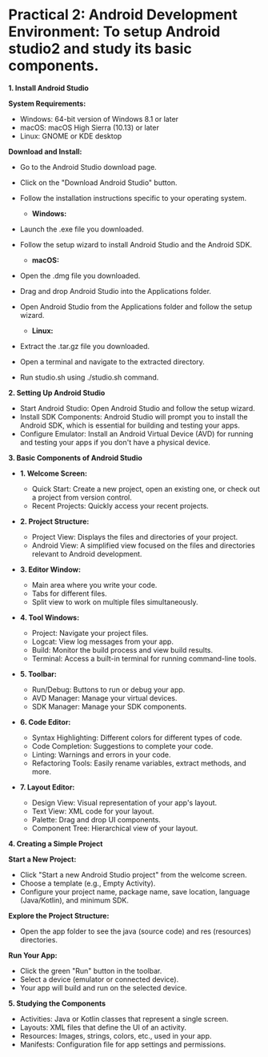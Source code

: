 # Practical 2: Android Development Environment: To setup Android studio2 and study its basic components.

**1. Install Android Studio**

**System Requirements:**

- Windows: 64-bit version of Windows 8.1 or later
- macOS: macOS High Sierra (10.13) or later
- Linux: GNOME or KDE desktop

**Download and Install:**

- Go to the Android Studio download page.
- Click on the "Download Android Studio" button.
- Follow the installation instructions specific to your operating system.

  - **Windows:**

- Launch the .exe file you downloaded.
- Follow the setup wizard to install Android Studio and the Android SDK.

  - **macOS:**

- Open the .dmg file you downloaded.
- Drag and drop Android Studio into the Applications folder.
- Open Android Studio from the Applications folder and follow the setup wizard.

  - **Linux:**

- Extract the .tar.gz file you downloaded.
- Open a terminal and navigate to the extracted directory.
- Run studio.sh using ./studio.sh command.

**2. Setting Up Android Studio**

- Start Android Studio: Open Android Studio and follow the setup wizard.
- Install SDK Components: Android Studio will prompt you to install the Android SDK, which is essential for building and testing your apps.
- Configure Emulator: Install an Android Virtual Device (AVD) for running and testing your apps if you don't have a physical device.

**3. Basic Components of Android Studio**

  - **1. Welcome Screen:**

    - Quick Start: Create a new project, open an existing one, or check out a project from version control.
    - Recent Projects: Quickly access your recent projects.

  - **2. Project Structure:**

    - Project View: Displays the files and directories of your project.
    - Android View: A simplified view focused on the files and directories relevant to Android development.

  - **3. Editor Window:**

    - Main area where you write your code.
    - Tabs for different files.
    - Split view to work on multiple files simultaneously.

  - **4. Tool Windows:**

    - Project: Navigate your project files.
    - Logcat: View log messages from your app.
    - Build: Monitor the build process and view build results.
    - Terminal: Access a built-in terminal for running command-line tools.

  - **5. Toolbar:**

    - Run/Debug: Buttons to run or debug your app.
    - AVD Manager: Manage your virtual devices.
    - SDK Manager: Manage your SDK components.

  - **6. Code Editor:**

    - Syntax Highlighting: Different colors for different types of code.
    - Code Completion: Suggestions to complete your code.
    - Linting: Warnings and errors in your code.
    - Refactoring Tools: Easily rename variables, extract methods, and more.

  - **7. Layout Editor:**

    - Design View: Visual representation of your app's layout.
    - Text View: XML code for your layout.
    - Palette: Drag and drop UI components.
    - Component Tree: Hierarchical view of your layout.

**4. Creating a Simple Project**

**Start a New Project:**
  - Click "Start a new Android Studio project" from the welcome screen.
  - Choose a template (e.g., Empty Activity).
  - Configure your project name, package name, save location, language (Java/Kotlin), and minimum SDK.

**Explore the Project Structure:**

 - Open the app folder to see the java (source code) and res (resources) directories.

**Run Your App:**

  - Click the green "Run" button in the toolbar.
  - Select a device (emulator or connected device).
  - Your app will build and run on the selected device.

**5. Studying the Components**
  - Activities: Java or Kotlin classes that represent a single screen.
  - Layouts: XML files that define the UI of an activity.
  - Resources: Images, strings, colors, etc., used in your app.
  - Manifests: Configuration file for app settings and permissions.
